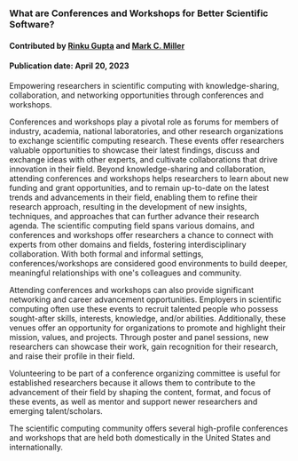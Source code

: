 ### What are Conferences and Workshops for Better Scientific Software?
#### Contributed by  [Rinku Gupta](https://github.com/rinkug) and [Mark C. Miller](https://github.com/markcmiller86)
#### Publication date: April 20, 2023

<!--- deck start --->
Empowering researchers in scientific computing with knowledge-sharing, collaboration, and networking opportunities through conferences and workshops.
<!--- deck end --->

<!--- body start --->

Conferences and workshops play a pivotal role as forums for members of industry, academia, national laboratories, and other research organizations to exchange scientific computing research. 
These events offer researchers valuable opportunities to showcase their latest findings, discuss and exchange ideas with other experts, and cultivate collaborations that drive innovation in their field. 
Beyond knowledge-sharing and collaboration, attending conferences and workshops helps researchers to learn about new funding and grant opportunities, and to remain up-to-date on the latest trends and advancements in their field, enabling them to refine their research approach, resulting in the development of new insights, techniques, and approaches that can further advance their research agenda. 
The scientific computing field spans various domains, and conferences and workshops offer researchers a chance to connect with experts from other domains and fields, fostering interdisciplinary collaboration. 
With both formal and informal settings, conferences/workshops are considered good environments to build deeper, meaningful relationships with one's colleagues and community.

Attending conferences and workshops can also provide significant networking and career advancement opportunities. 
Employers in scientific computing often use these events to recruit talented people who possess sought-after skills, interests, knowledge, and/or abilities. 
Additionally, these venues offer an opportunity for organizations to promote and highlight their mission, values, and projects. 
Through poster and panel sessions, new researchers can showcase their work, gain recognition for their research, and raise their profile in their field.

Volunteering to be part of a conference organizing committee is useful for established researchers because it allows them to contribute to the advancement of their field by shaping the content, format, and focus of these events, as well as mentor and support newer researchers and emerging talent/scholars.

The scientific computing community offers several high-profile conferences and workshops that are held both domestically in the United States and internationally.

<!--- body end  --->

 
<!---
Publish: yes
Pinned: yes
Topics: conferences and workshops
RSS update: 2023-20-04
--->
